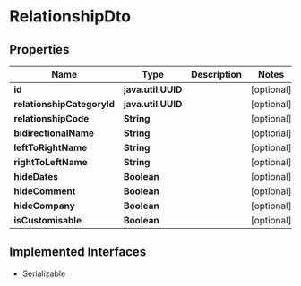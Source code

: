 

# RelationshipDto


## Properties

Name | Type | Description | Notes
------------ | ------------- | ------------- | -------------
**id** | **java.util.UUID** |  |  [optional]
**relationshipCategoryId** | **java.util.UUID** |  |  [optional]
**relationshipCode** | **String** |  |  [optional]
**bidirectionalName** | **String** |  |  [optional]
**leftToRightName** | **String** |  |  [optional]
**rightToLeftName** | **String** |  |  [optional]
**hideDates** | **Boolean** |  |  [optional]
**hideComment** | **Boolean** |  |  [optional]
**hideCompany** | **Boolean** |  |  [optional]
**isCustomisable** | **Boolean** |  |  [optional]


## Implemented Interfaces

* Serializable


